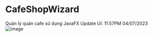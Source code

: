 # CafeShopWizard
Quản lý quản cafe sử dụng JavaFX
Update UI: 11:57PM 04/07/2023
![image](https://github.com/WizardSC/CafeShopWizard/assets/97122589/513991ff-e950-4d23-9447-96f29e049280)
